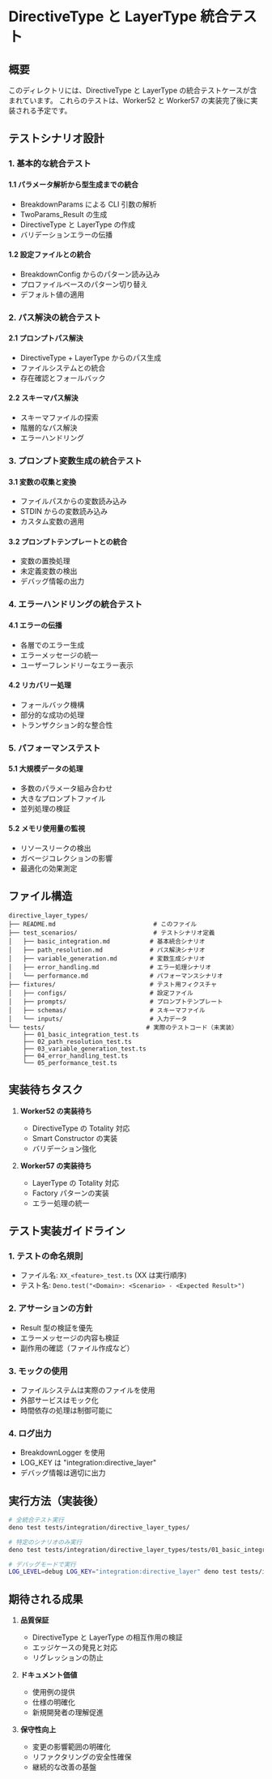# DirectiveType と LayerType 統合テスト

## 概要

このディレクトリには、DirectiveType と LayerType の統合テストケースが含まれています。
これらのテストは、Worker52 と Worker57 の実装完了後に実装される予定です。

## テストシナリオ設計

### 1. 基本的な統合テスト

#### 1.1 パラメータ解析から型生成までの統合
- BreakdownParams による CLI 引数の解析
- TwoParams_Result の生成
- DirectiveType と LayerType の作成
- バリデーションエラーの伝播

#### 1.2 設定ファイルとの統合
- BreakdownConfig からのパターン読み込み
- プロファイルベースのパターン切り替え
- デフォルト値の適用

### 2. パス解決の統合テスト

#### 2.1 プロンプトパス解決
- DirectiveType + LayerType からのパス生成
- ファイルシステムとの統合
- 存在確認とフォールバック

#### 2.2 スキーマパス解決
- スキーマファイルの探索
- 階層的なパス解決
- エラーハンドリング

### 3. プロンプト変数生成の統合テスト

#### 3.1 変数の収集と変換
- ファイルパスからの変数読み込み
- STDIN からの変数読み込み
- カスタム変数の適用

#### 3.2 プロンプトテンプレートとの統合
- 変数の置換処理
- 未定義変数の検出
- デバッグ情報の出力

### 4. エラーハンドリングの統合テスト

#### 4.1 エラーの伝播
- 各層でのエラー生成
- エラーメッセージの統一
- ユーザーフレンドリーなエラー表示

#### 4.2 リカバリー処理
- フォールバック機構
- 部分的な成功の処理
- トランザクション的な整合性

### 5. パフォーマンステスト

#### 5.1 大規模データの処理
- 多数のパラメータ組み合わせ
- 大きなプロンプトファイル
- 並列処理の検証

#### 5.2 メモリ使用量の監視
- リソースリークの検出
- ガベージコレクションの影響
- 最適化の効果測定

## ファイル構造

```
directive_layer_types/
├── README.md                           # このファイル
├── test_scenarios/                     # テストシナリオ定義
│   ├── basic_integration.md           # 基本統合シナリオ
│   ├── path_resolution.md             # パス解決シナリオ
│   ├── variable_generation.md         # 変数生成シナリオ
│   ├── error_handling.md              # エラー処理シナリオ
│   └── performance.md                 # パフォーマンスシナリオ
├── fixtures/                          # テスト用フィクスチャ
│   ├── configs/                       # 設定ファイル
│   ├── prompts/                       # プロンプトテンプレート
│   ├── schemas/                       # スキーマファイル
│   └── inputs/                        # 入力データ
└── tests/                            # 実際のテストコード（未実装）
    ├── 01_basic_integration_test.ts
    ├── 02_path_resolution_test.ts
    ├── 03_variable_generation_test.ts
    ├── 04_error_handling_test.ts
    └── 05_performance_test.ts
```

## 実装待ちタスク

1. **Worker52 の実装待ち**
   - DirectiveType の Totality 対応
   - Smart Constructor の実装
   - バリデーション強化

2. **Worker57 の実装待ち**
   - LayerType の Totality 対応
   - Factory パターンの実装
   - エラー処理の統一

## テスト実装ガイドライン

### 1. テストの命名規則
- ファイル名: `XX_<feature>_test.ts` (XX は実行順序)
- テスト名: `Deno.test("<Domain>: <Scenario> - <Expected Result>")`

### 2. アサーションの方針
- Result 型の検証を優先
- エラーメッセージの内容も検証
- 副作用の確認（ファイル作成など）

### 3. モックの使用
- ファイルシステムは実際のファイルを使用
- 外部サービスはモック化
- 時間依存の処理は制御可能に

### 4. ログ出力
- BreakdownLogger を使用
- LOG_KEY は "integration:directive_layer"
- デバッグ情報は適切に出力

## 実行方法（実装後）

```bash
# 全統合テスト実行
deno test tests/integration/directive_layer_types/

# 特定のシナリオのみ実行
deno test tests/integration/directive_layer_types/tests/01_basic_integration_test.ts

# デバッグモードで実行
LOG_LEVEL=debug LOG_KEY="integration:directive_layer" deno test tests/integration/directive_layer_types/
```

## 期待される成果

1. **品質保証**
   - DirectiveType と LayerType の相互作用の検証
   - エッジケースの発見と対応
   - リグレッションの防止

2. **ドキュメント価値**
   - 使用例の提供
   - 仕様の明確化
   - 新規開発者の理解促進

3. **保守性向上**
   - 変更の影響範囲の明確化
   - リファクタリングの安全性確保
   - 継続的な改善の基盤